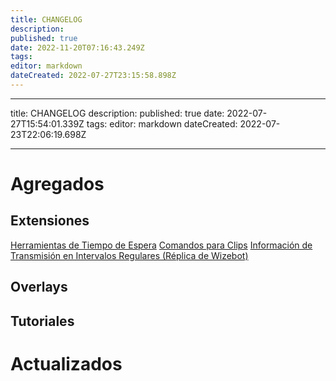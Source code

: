 ```yaml
---
title: CHANGELOG
description: 
published: true
date: 2022-11-20T07:16:43.249Z
tags: 
editor: markdown
dateCreated: 2022-07-27T23:15:58.898Z
---
```


- - -
title: CHANGELOG description: published: true date: 2022-07-27T15:54:01.339Z tags: editor: markdown dateCreated: 2022-07-23T22:06:19.698Z
- - -

# Agregados

## Extensiones

[Herramientas de Tiempo de Espera](/en/extensions/cooldown-tools) [Comandos para Clips](/en/extensions/clip-commands) [Información de Transmisión en Intervalos Regulares (Réplica de Wizebot)](/extensions/stream-infos-at-regular-intervals)

## Overlays

## Tutoriales

# Actualizados
